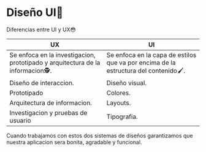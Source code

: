# **Diseño UI🧐**

Diferencias entre UI y UX😳

UX    | UI
------|-------
Se enfoca en la investigacion, prototipado y arquitectura de la informacion🕵️. | Se enfoca en la capa de estilos que va por encima de la estructura del contenido🖌️.
Diseño de interaccion. | Diseño visual.
Prototipado | Colores.
Arquitectura de informacion. | Layouts.
Investigacion y pruebas de usuario | Tipografia.

Cuando trabajamos con estos dos sistemas de diseños garantizamos que nuestra aplicacion sera bonita, agradable y funcional.
